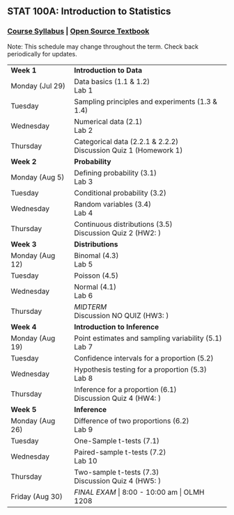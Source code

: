 ## STAT 100A: Introduction to Statistics
### <a href="https://lgpcappiello.github.io/teaching/stat100a/syllabus.pdf" target="blank">Course Syllabus</a> | <a href="https://www.openintro.org/stat/textbook.php?stat_book=os" target="blank">Open Source Textbook</a>

Note: This schedule may change throughout the term. Check back periodically for updates.

<table>
  <tbody>
  <tr><td><strong>Week 1</strong></td><td><strong>Introduction to Data </strong></td></tr>
  <tr><td>Monday (Jul 29)        </td><td> Data basics (1.1 & 1.2) 
                                            <br> Lab 1 </td></tr>
  <tr><td>Tuesday                </td><td> Sampling principles and experiments (1.3 & 1.4) </td></tr>
  <tr><td>Wednesday              </td><td> Numerical data (2.1) 
                                            <br> Lab 2 </td></tr>
  <tr><td>Thursday               </td><td> Categorical data (2.2.1 & 2.2.2) 
                                            <br> Discussion Quiz 1 (</a href="teaching/stat100a/hw1.md">Homework 1</a>) </td></tr>
  
  <tr><td><strong>Week 2</strong></td><td><strong>Probability</strong></td></tr>
  <tr><td>Monday (Aug 5)         </td><td> Defining probability (3.1) 
                                            <br> Lab 3 </td></tr>
  <tr><td>Tuesday                </td><td> Conditional probability (3.2) </td></tr>
  <tr><td>Wednesday              </td><td> Random variables (3.4) 
                                            <br> Lab 4 </td></tr>
  <tr><td>Thursday               </td><td> Continuous distributions (3.5) 
                                            <br> Discussion Quiz 2 (HW2: ) </td></tr>

  <tr><td><strong>Week 3</strong></td><td><strong>Distributions</strong></td></tr>
  <tr><td>Monday (Aug 12)        </td><td> Binomal (4.3) 
                                            <br> Lab 5 </td></tr>
  <tr><td>Tuesday                </td><td> Poisson (4.5) </td></tr>
  <tr><td>Wednesday              </td><td> Normal (4.1) 
                                            <br> Lab 6 </td></tr>
  <tr><td>Thursday               </td><td> <em>MIDTERM</em> 
                                            <br> Discussion NO QUIZ (HW3: ) </td></tr>

  <tr><td><strong>Week 4</strong></td><td><strong>Introduction to Inference</strong></td></tr>
  <tr><td>Monday (Aug 19)        </td><td> Point estimates and sampling variability (5.1) 
                                            <br> Lab 7 </td></tr>
  <tr><td>Tuesday                </td><td> Confidence intervals for a proportion (5.2) </td></tr>
  <tr><td>Wednesday              </td><td> Hypothesis testing for a proportion (5.3) 
                                            <br> Lab 8 </td></tr>
  <tr><td>Thursday               </td><td> Inference for a proportion (6.1) 
                                            <br> Discussion Quiz 4 (HW4: ) </td></tr>

  <tr><td><strong>Week 5</strong></td><td><strong>Inference</strong></td></tr>
  <tr><td>Monday (Aug 26)        </td><td> Difference of two proportions (6.2) 
                                          <br> Lab 9 </td></tr>
  <tr><td>Tuesday                </td><td> One-Sample t-tests (7.1) </td></tr>
  <tr><td>Wednesday              </td><td> Paired-sample t-tests (7.2) 
                                          <br> Lab 10 </td></tr>
  <tr><td>Thursday               </td><td> Two-sample t-tests (7.3) 
                                          <br> Discussion Quiz 4 (HW5: ) </td></tr>
  <tr><td>Friday (Aug 30)        </td><td> <em>FINAL EXAM</em> | 8:00 - 10:00 am | OLMH 1208 </td></tr>
</tbody>
</table>
